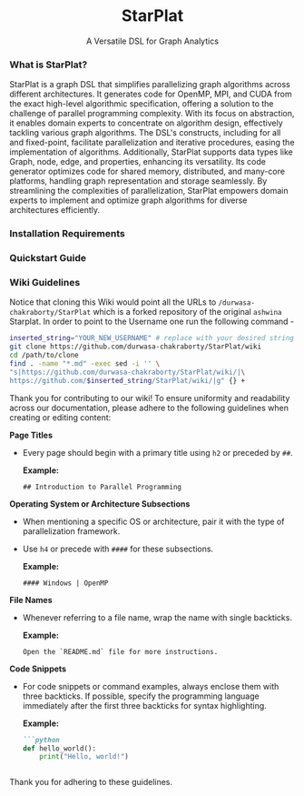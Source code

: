 <h1 align="center">StarPlat</h1>
<p align="center">A Versatile DSL for Graph Analytics</p>


### What is StarPlat?

StarPlat is a graph DSL that simplifies parallelizing graph algorithms across different architectures. It generates code for OpenMP, MPI, and CUDA from the exact high-level algorithmic specification, offering a solution to the challenge of parallel programming complexity. With its focus on abstraction, it enables domain experts to concentrate on algorithm design, effectively tackling various graph algorithms. The DSL's constructs, including for all and fixed-point, facilitate parallelization and iterative procedures, easing the implementation of algorithms. Additionally, StarPlat supports data types like Graph, node, edge, and properties, enhancing its versatility. Its code generator optimizes code for shared memory, distributed, and many-core platforms, handling graph representation and storage seamlessly. By streamlining the complexities of parallelization, StarPlat empowers domain experts to implement and optimize graph algorithms for diverse architectures efficiently.

### Installation Requirements
### Quickstart Guide
### Wiki Guidelines

Notice that cloning this Wiki would point all the URLs to `/durwasa-chakraborty/StarPlat` which is a forked repository of the original `ashwina` Starplat. In order to point to the Username one run the following command - 

``` bash
inserted_string="YOUR_NEW_USERNAME" # replace with your desired string
git clone https://github.com/durwasa-chakraborty/StarPlat/wiki
cd /path/to/clone
find . -name "*.md" -exec sed -i '' \
"s|https://github.com/durwasa-chakraborty/StarPlat/wiki/|\
https://github.com/$inserted_string/StarPlat/wiki/|g" {} +

```

Thank you for contributing to our wiki! To ensure uniformity and readability across our documentation, please adhere to the following guidelines when creating or editing content:

**Page Titles**
- Every page should begin with a primary title using `h2` or preceded by `##`.

  **Example:** 
  ```
  ## Introduction to Parallel Programming
  ```

**Operating System or Architecture Subsections**
- When mentioning a specific OS or architecture, pair it with the type of parallelization framework.
- Use `h4` or precede with `####` for these subsections.

  **Example:** 
  ```
  #### Windows | OpenMP
  ```

**File Names**
- Whenever referring to a file name, wrap the name with single backticks.

  **Example:** 
  ```
  Open the `README.md` file for more instructions.
  ```

**Code Snippets**
- For code snippets or command examples, always enclose them with three backticks. If possible, specify the programming language immediately after the first three backticks for syntax highlighting.

  **Example:** 
  ```markdown
  ```python
  def hello_world():
      print("Hello, world!")
  ```
  ```

Thank you for adhering to these guidelines.



